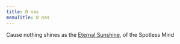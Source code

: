 ```yaml
---
title: O nas
menuTitle: O nas
---
```


Cause nothing shines as the [Eternal Sunshine](https://eternal-sunshine.pl/), of the Spotless Mind